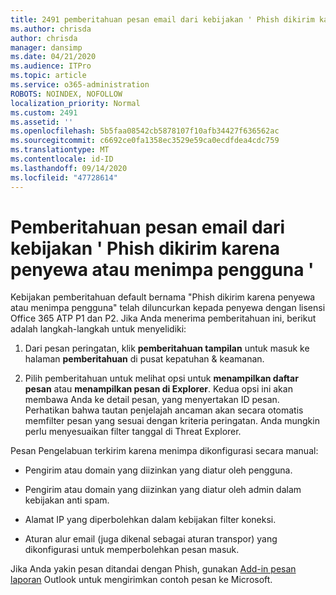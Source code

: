 ```yaml
---
title: 2491 pemberitahuan pesan email dari kebijakan ' Phish dikirim karena penyewa atau menimpa pengguna '
ms.author: chrisda
author: chrisda
manager: dansimp
ms.date: 04/21/2020
ms.audience: ITPro
ms.topic: article
ms.service: o365-administration
ROBOTS: NOINDEX, NOFOLLOW
localization_priority: Normal
ms.custom: 2491
ms.assetid: ''
ms.openlocfilehash: 5b5faa08542cb5878107f10afb34427f636562ac
ms.sourcegitcommit: c6692ce0fa1358ec3529e59ca0ecdfdea4cdc759
ms.translationtype: MT
ms.contentlocale: id-ID
ms.lasthandoff: 09/14/2020
ms.locfileid: "47728614"
---
```

# <a name="alert-email-messages-from-the-phish-delivered-due-to-tenant-or-user-override-policy"></a>Pemberitahuan pesan email dari kebijakan ' Phish dikirim karena penyewa atau menimpa pengguna '

Kebijakan pemberitahuan default bernama "Phish dikirim karena penyewa atau menimpa pengguna" telah diluncurkan kepada penyewa dengan lisensi Office 365 ATP P1 dan P2. Jika Anda menerima pemberitahuan ini, berikut adalah langkah-langkah untuk menyelidiki:

1. Dari pesan peringatan, klik **pemberitahuan tampilan** untuk masuk ke halaman **pemberitahuan** di pusat kepatuhan & keamanan.

2. Pilih pemberitahuan untuk melihat opsi untuk **menampilkan daftar pesan** atau **menampilkan pesan di Explorer**. Kedua opsi ini akan membawa Anda ke detail pesan, yang menyertakan ID pesan. Perhatikan bahwa tautan penjelajah ancaman akan secara otomatis memfilter pesan yang sesuai dengan kriteria peringatan. Anda mungkin perlu menyesuaikan filter tanggal di Threat Explorer.

Pesan Pengelabuan terkirim karena menimpa dikonfigurasi secara manual:

- Pengirim atau domain yang diizinkan yang diatur oleh pengguna.

- Pengirim atau domain yang diizinkan yang diatur oleh admin dalam kebijakan anti spam.

- Alamat IP yang diperbolehkan dalam kebijakan filter koneksi.

- Aturan alur email (juga dikenal sebagai aturan transpor) yang dikonfigurasi untuk memperbolehkan pesan masuk.

Jika Anda yakin pesan ditandai dengan Phish, gunakan [Add-in pesan laporan](https://support.office.com/article/b5caa9f1-cdf3-4443-af8c-ff724ea719d2) Outlook untuk mengirimkan contoh pesan ke Microsoft.
